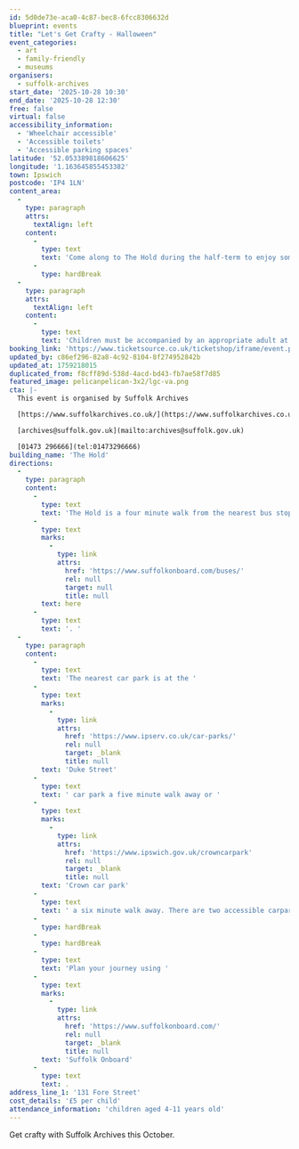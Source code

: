```yaml
---
id: 5d0de73e-aca0-4c87-bec8-6fcc8306632d
blueprint: events
title: "Let's Get Crafty - Halloween"
event_categories:
  - art
  - family-friendly
  - museums
organisers:
  - suffolk-archives
start_date: '2025-10-28 10:30'
end_date: '2025-10-28 12:30'
free: false
virtual: false
accessibility_information:
  - 'Wheelchair accessible'
  - 'Accessible toilets'
  - 'Accessible parking spaces'
latitude: '52.053389818606625'
longitude: '1.163645855453382'
town: Ipswich
postcode: 'IP4 1LN'
content_area:
  -
    type: paragraph
    attrs:
      textAlign: left
    content:
      -
        type: text
        text: 'Come along to The Hold during the half-term to enjoy some family friendly spooky crafty fun!'
      -
        type: hardBreak
  -
    type: paragraph
    attrs:
      textAlign: left
    content:
      -
        type: text
        text: 'Children must be accompanied by an appropriate adult at all times.'
booking_link: 'https://www.ticketsource.co.uk/ticketshop/iframe/event.php?eventhash=e-mqylvk&target=&iframe=true'
updated_by: c86ef296-82a8-4c92-8104-8f274952842b
updated_at: 1759218015
duplicated_from: f8cff89d-538d-4acd-bd43-fb7ae58f7d85
featured_image: pelicanpelican-3x2/lgc-va.png
cta: |-
  This event is organised by Suffolk Archives

  [https://www.suffolkarchives.co.uk/](https://www.suffolkarchives.co.uk/)

  [archives@suffolk.gov.uk](mailto:archives@suffolk.gov.uk)

  [01473 296666](tel:01473296666)
building_name: 'The Hold'
directions:
  -
    type: paragraph
    content:
      -
        type: text
        text: 'The Hold is a four minute walk from the nearest bus stop - see the latest bus timetables '
      -
        type: text
        marks:
          -
            type: link
            attrs:
              href: 'https://www.suffolkonboard.com/buses/'
              rel: null
              target: null
              title: null
        text: here
      -
        type: text
        text: '. '
  -
    type: paragraph
    content:
      -
        type: text
        text: 'The nearest car park is at the '
      -
        type: text
        marks:
          -
            type: link
            attrs:
              href: 'https://www.ipserv.co.uk/car-parks/'
              rel: null
              target: _blank
              title: null
        text: 'Duke Street'
      -
        type: text
        text: ' car park a five minute walk away or '
      -
        type: text
        marks:
          -
            type: link
            attrs:
              href: 'https://www.ipswich.gov.uk/crowncarpark'
              rel: null
              target: _blank
              title: null
        text: 'Crown car park'
      -
        type: text
        text: ' a six minute walk away. There are two accessible carpark spaces for blue badge holders in The Hold car park.'
      -
        type: hardBreak
      -
        type: hardBreak
      -
        type: text
        text: 'Plan your journey using '
      -
        type: text
        marks:
          -
            type: link
            attrs:
              href: 'https://www.suffolkonboard.com/'
              rel: null
              target: _blank
              title: null
        text: 'Suffolk Onboard'
      -
        type: text
        text: .
address_line_1: '131 Fore Street'
cost_details: '£5 per child'
attendance_information: 'children aged 4-11 years old'
---
```

Get crafty with Suffolk Archives this October.